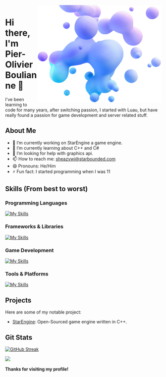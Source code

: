 <img align="right" width="400" src="bubbles.webp">

# Hi there, I'm Pier-Olivier Boulianne 👋

I've been learning to code for many years, after switching passion, 
I started with Luau, but have really found a passion for game development and server related stuff.

## About Me

- 🔭 I’m currently working on StarEngine a game engine.
- 🌱 I’m currently learning about C++ and C#
- 🤔 I’m looking for help with graphics api.
- 📫 How to reach me: sheazywi@starbounded.com
- 😄 Pronouns: He/Him
- ⚡ Fun fact: I started programming when I was 11

## Skills (From best to worst)

### Programming Languages

[![My Skills](https://skillicons.dev/icons?i=python,cpp,js,cs,java)](https://skillicons.dev)

### Frameworks & Libraries

[![My Skills](https://skillicons.dev/icons?i=nodejs,nextjs,discordjs)](https://skillicons.dev)

### Game Development

[![My Skills](https://skillicons.dev/icons?i=robloxstudio,unity)](https://skillicons.dev)

### Tools & Platforms

[![My Skills](https://skillicons.dev/icons?i=git,github,linux,cloudflare,githubactions,arch,vscode,visualstudio,windows)](https://skillicons.dev)

## Projects

Here are some of my notable project:

- [StarEngine](https://github.com/starbounded-dev/starengine): Open-Sourced
  game engine written in C++.
<!--## My socials-->

## Git Stats
[![GitHub Streak](https://streak-stats.demolab.com?user=sheazywi)](https://git.io/streak-stats)

![](https://komarev.com/ghpvc/?username=sheazywi&style=flat-square&color=green)

**Thanks for visiting my profile!**
